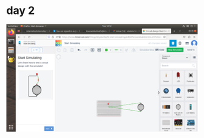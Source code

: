 # day 2
![no loading](https://github.com/vivek445566123/internship/blob/main/Screenshot%20from%202023-05-09%2012-12-06.png)
